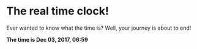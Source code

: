 # The real time clock!

Ever wanted to know what the time is? Well, your journey is about to end!

**The time is Dec 03, 2017, 06:59**